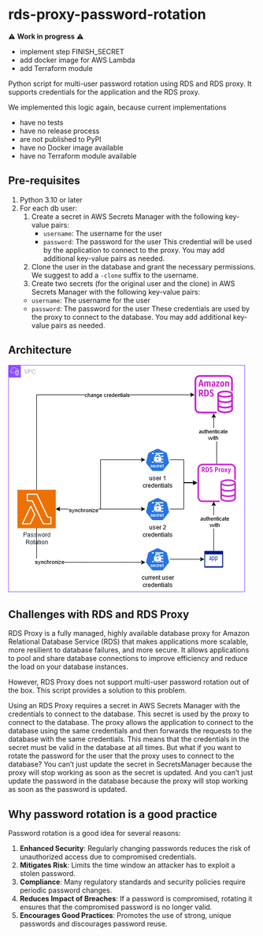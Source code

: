 # rds-proxy-password-rotation

:warning: **Work in progress** :warning:

- implement step FINISH_SECRET
- add docker image for AWS Lambda
- add Terraform module

Python script for multi-user password rotation using RDS and RDS proxy. It supports credentials for the application and the RDS
proxy.

We implemented this logic again, because current implementations

- have no tests
- have no release process
- are not published to PyPI
- have no Docker image available
- have no Terraform module available

## Pre-requisites

1. Python 3.10 or later
2. For each db user:
   1. Create a secret in AWS Secrets Manager with the following key-value pairs:
      - `username`: The username for the user
      - `password`: The password for the user
      This credential will be used by the application to connect to the proxy. You may add additional key-value pairs as needed.
   2. Clone the user in the database and grant the necessary permissions. We suggest to add a `-clone` suffix to the username.
   3. Create two secrets (for the original user and the clone) in AWS Secrets Manager with the following key-value pairs:
     - `username`: The username for the user
     - `password`: The password for the user
   These credentials are used by the proxy to connect to the database. You may add additional key-value pairs as needed.

## Architecture

![Architecture](assets/architecture.png)

## Challenges with RDS and RDS Proxy

RDS Proxy is a fully managed, highly available database proxy for Amazon Relational Database Service (RDS) that makes applications
more scalable, more resilient to database failures, and more secure. It allows applications to pool and share database connections
to improve efficiency and reduce the load on your database instances.

However, RDS Proxy does not support multi-user password rotation out of the box. This script provides a solution to this problem.

Using an RDS Proxy requires a secret in AWS Secrets Manager with the credentials to connect to the database. This secret is used by
the proxy to connect to the database. The proxy allows the application to connect to the database using the same credentials and
then forwards the requests to the database with the same credentials. This means that the credentials in the secret must be valid
in the database at all times. But what if you want to rotate the password for the user that the proxy uses to connect to the
database? You can’t just update the secret in SecretsManager because the proxy will stop working as soon as the secret is updated.
And you can’t just update the password in the database because the proxy will stop working as soon as the password is updated.

## Why password rotation is a good practice

Password rotation is a good idea for several reasons:

1. **Enhanced Security**: Regularly changing passwords reduces the risk of unauthorized access due to compromised credentials.
2. **Mitigates Risk**: Limits the time window an attacker has to exploit a stolen password.
3. **Compliance**: Many regulatory standards and security policies require periodic password changes.
4. **Reduces Impact of Breaches**: If a password is compromised, rotating it ensures that the compromised password is no longer valid.
5. **Encourages Good Practices**: Promotes the use of strong, unique passwords and discourages password reuse.
